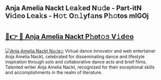 ## Anja Amelia Nackt L𝚎a𝚔ed N𝚞𝚍e - Part-itN Vi𝚍𝚎o L𝚎a𝚔s - H𝚘𝚝 O𝚗𝚕yf𝚊ns P𝚑𝚘tos mIGOj

# <h2><a href="http://kf1w33s.oniu.top/?m=Anja+Amelia+Nackt">🔗👉 🔴 Anja Amelia Nackt P𝚑ot𝚘𝚜 V𝚒d𝚎o</a></h2>

[![Anja Amelia Nackt Nu𝚍e𝚜](https://i.imgur.com/0qMVB7G.gif)](http://kf1w33s.oniu.top/?m=Anja+Amelia+Nackt)
Virtual dance innovator and web entertainer Anja Amelia Nackt, celebrated for disseminating dance and lifestyle inspiration through solo and collaborative dance acts and brief films. Talented writer Anja Amelia Nackt, recognized for their exceptional skills and accomplishments in the realm of literature.  
